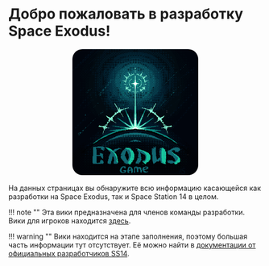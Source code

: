 # Добро пожаловать в разработку Space Exodus!

<p align="center"> <img alt="Space Station 14" width="250" height="250" src="./assets/logo.png" style="border-radius: 20px;" /></p>

На данных страницах вы обнаружите всю информацию касающейся как разработки на Space Exodus, так и Space Station 14 в целом.

!!! note ""
    Эта вики предназначена для членов команды разработки. Вики для игроков находится [здесь](https://wiki.space-exodus.com/).

!!! warning ""
    Вики находится на этапе заполнения, поэтому большая часть информации тут отсутствует. Её можно найти в [документации от официальных разработчиков SS14](https://docs.spacestation14.com).
